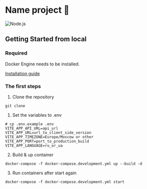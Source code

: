 # Name project 🏢 

<p align="left">
<img src="https://img.shields.io/badge/node-node:14.16.1 alpine-blue" alt="Node.js">
</p>

## Getting Started from local

### Required

Docker Engine needs to be installed.

[Installation guide](https://docs.docker.com/engine/install)

### The first steps

1. Clone the repository

```
git clone 
```

1. Set the variables to .env <br>
```
# cp .env.example .env
VITE_APP_API_URL=api_url
VITE_APP_URL=url_to_client_side_version
VITE_APP_TIMEZONE=Europe/Moscow or other
VITE_APP_PORT=port_to_production_build
VITE_APP_LANGUAGE=ru_or_ua
```

2. Build & up container
```
docker-compose -f docker-compose.development.yml up --build -d
```

3. Run containers after start again
```
docker-compose -f docker-compose.development.yml start
```

